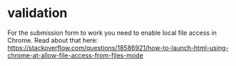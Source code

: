 # validation

For the submission form to work you need to enable local file access in Chrome.
Read about that here:
https://stackoverflow.com/questions/18586921/how-to-launch-html-using-chrome-at-allow-file-access-from-files-mode